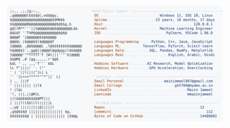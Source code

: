 <picture>
  <source srcset="https://raw.githubusercontent.com/mmazinjameel/mmazinjameel/main/dark_mode.svg?v=1758514391" media="(prefers-color-scheme: dark)">
  <img src="https://raw.githubusercontent.com/mmazinjameel/mmazinjameel/main/light_mode.svg?v=1758514391">
</picture>

